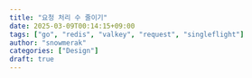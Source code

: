 ```yaml
---
title: "요청 처리 수 줄이기"
date: 2025-03-09T00:14:15+09:00
tags: ["go", "redis", "valkey", "request", "singleflight"]
author: "snowmerak"
categories: ["Design"]
draft: true
---
```


